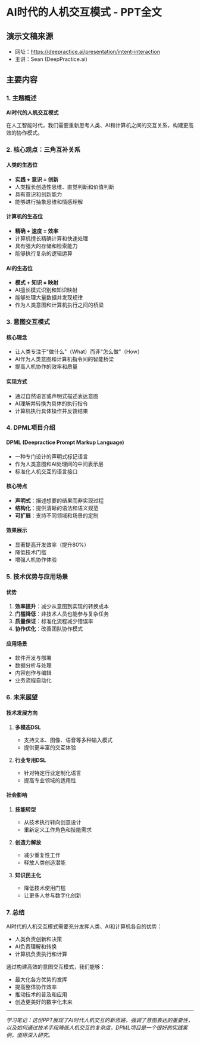 # AI时代的人机交互模式 - PPT全文

## 演示文稿来源
- 网址：https://deepractice.ai/presentation/intent-interaction
- 主讲：Sean (DeepPractice.ai)

## 主要内容

### 1. 主题概述
**AI时代的人机交互模式**

在人工智能时代，我们需要重新思考人类、AI和计算机之间的交互关系，构建更高效的协作模式。

### 2. 核心观点：三角互补关系

#### 人类的生态位
- **实践 + 意识 = 创新**
- 人类擅长创造性思维、直觉判断和价值判断
- 具有意识和创新能力
- 能够进行抽象思维和情感理解

#### 计算机的生态位
- **精确 + 速度 = 效率**
- 计算机擅长精确计算和快速处理
- 具有强大的存储和检索能力
- 能够执行复杂的逻辑运算

#### AI的生态位
- **模式 + 知识 = 映射**
- AI擅长模式识别和知识映射
- 能够处理大量数据并发现规律
- 作为人类意图和计算机执行之间的桥梁

### 3. 意图交互模式

#### 核心理念
- 让人类专注于"做什么"（What）而非"怎么做"（How）
- AI作为人类意图和计算机指令间的智能桥梁
- 提高人机协作的效率和质量

#### 实现方式
- 通过自然语言或声明式描述表达意图
- AI理解并转换为具体的执行指令
- 计算机执行具体操作并反馈结果

### 4. DPML项目介绍

#### DPML (Deepractice Prompt Markup Language)
- 一种专门设计的声明式标记语言
- 作为人类意图和AI处理间的中间表示层
- 标准化人机交互的语言接口

#### 核心特点
- **声明式**：描述想要的结果而非实现过程
- **结构化**：提供清晰的语法和语义规范
- **可扩展**：支持不同领域和场景的定制

#### 效果展示
- 显著提高开发效率（提升80%）
- 降低技术门槛
- 增强人机协作体验

### 5. 技术优势与应用场景

#### 优势
1. **效率提升**：减少从意图到实现的转换成本
2. **门槛降低**：非技术人员也能参与复杂任务
3. **质量保证**：标准化流程减少错误率
4. **协作优化**：改善团队协作模式

#### 应用场景
- 软件开发与部署
- 数据分析与处理
- 内容创作与编辑
- 业务流程自动化

### 6. 未来展望

#### 技术发展方向
1. **多模态DSL**
   - 支持文本、图像、语音等多种输入模式
   - 提供更丰富的交互体验

2. **行业专用DSL**
   - 针对特定行业定制化语言
   - 提高专业领域的适用性

#### 社会影响
1. **技能转型**
   - 从技术执行转向创意设计
   - 重新定义工作角色和技能需求

2. **创造力解放**
   - 减少重复性工作
   - 释放人类创造潜能

3. **知识民主化**
   - 降低技术使用门槛
   - 让更多人参与数字化创新

### 7. 总结

AI时代的人机交互模式需要充分发挥人类、AI和计算机各自的优势：
- 人类负责创新和决策
- AI负责理解和转换
- 计算机负责执行和计算

通过构建高效的意图交互模式，我们能够：
- 最大化各方优势的发挥
- 提高整体协作效率
- 推动技术的普及和应用
- 创造更美好的数字化未来

---

*学习笔记：这份PPT展现了AI时代人机交互的新思路，强调了意图表达的重要性，以及如何通过技术手段降低人机交互的复杂度。DPML项目是一个很好的实践案例，值得深入研究。*
